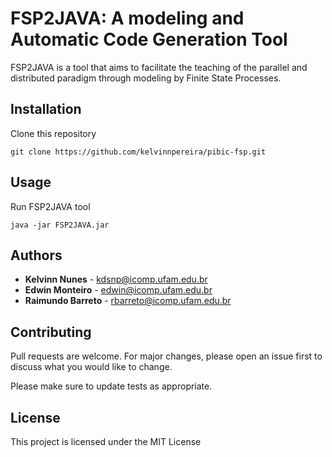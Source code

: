# FSP2JAVA: A modeling and Automatic Code Generation Tool

FSP2JAVA is a tool that aims to facilitate the teaching of the parallel and distributed paradigm through modeling by Finite State Processes.

## Installation

Clone this repository

```
git clone https://github.com/kelvinnpereira/pibic-fsp.git
```

## Usage

Run FSP2JAVA tool

```
java -jar FSP2JAVA.jar
```
## Authors

* **Kelvinn Nunes** - kdsnp@icomp.ufam.edu.br
* **Edwin Monteiro** - edwin@icomp.ufam.edu.br
* **Raimundo Barreto** - rbarreto@icomp.ufam.edu.br

## Contributing
Pull requests are welcome. For major changes, please open an issue first to discuss what you would like to change.

Please make sure to update tests as appropriate.

## License
This project is licensed under the MIT License
